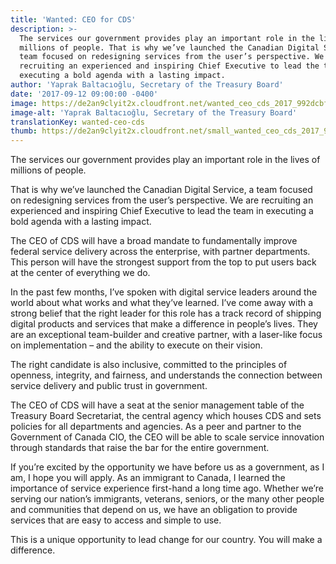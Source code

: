```yaml
---
title: 'Wanted: CEO for CDS'
description: >-
  The services our government provides play an important role in the lives of
  millions of people. That is why we’ve launched the Canadian Digital Service, a
  team focused on redesigning services from the user’s perspective. We are
  recruiting an experienced and inspiring Chief Executive to lead the team in
  executing a bold agenda with a lasting impact.
author: 'Yaprak Baltacıoğlu, Secretary of the Treasury Board'
date: '2017-09-12 09:00:00 -0400'
image: https://de2an9clyit2x.cloudfront.net/wanted_ceo_cds_2017_992dcbf98e.jpg
image-alt: 'Yaprak Baltacıoğlu, Secretary of the Treasury Board'
translationKey: wanted-ceo-cds
thumb: https://de2an9clyit2x.cloudfront.net/small_wanted_ceo_cds_2017_992dcbf98e.jpg
---
```

The services our government provides play an important role in the lives of millions of people.

That is why we’ve launched the Canadian Digital Service, a team focused on redesigning services from the user’s perspective. We are recruiting an experienced and inspiring Chief Executive to lead the team in executing a bold agenda with a lasting impact.

The CEO of CDS will have a broad mandate to fundamentally improve federal service delivery across the enterprise, with partner departments. This person will have the strongest support from the top to put users back at the center of everything we do.

In the past few months, I’ve spoken with digital service leaders around the world about what works and what they’ve learned. I’ve come away with a strong belief that the right leader for this role has a track record of shipping digital products and services that make a difference in people’s lives. They are an exceptional team-builder and creative partner, with a laser-like focus on implementation – and the ability to execute on their vision.

The right candidate is also inclusive, committed to the principles of openness, integrity, and fairness, and understands the connection between service delivery and public trust in government.

The CEO of CDS will have a seat at the senior management table of the Treasury Board Secretariat, the central agency which houses CDS and sets policies for all departments and agencies. As a peer and partner to the Government of Canada CIO, the CEO will be able to scale service innovation through standards that raise the bar for the entire government.

If you’re excited by the opportunity we have before us as a government, as I am, I hope you will apply. As an immigrant to Canada, I learned the importance of service experience first-hand a long time ago. Whether we’re serving our nation’s immigrants, veterans, seniors, or the many other people and communities that depend on us, we have an obligation to provide services that are easy to access and simple to use.

This is a unique opportunity to lead change for our country. You will make a difference.


